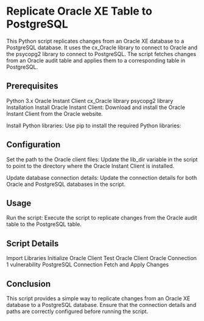 # Replicate Oracle XE Table to PostgreSQL

This Python script replicates changes from an Oracle XE database to a PostgreSQL database. It uses the cx_Oracle library to connect to Oracle and the psycopg2 library to connect to PostgreSQL. The script fetches changes from an Oracle audit table and applies them to a corresponding table in PostgreSQL.

## Prerequisites

Python 3.x
Oracle Instant Client
cx_Oracle library
psycopg2 library
Installation
Install Oracle Instant Client: Download and install the Oracle Instant Client from the Oracle website.

Install Python libraries: Use pip to install the required Python libraries:

## Configuration
Set the path to the Oracle client files: Update the lib_dir variable in the script to point to the directory where the Oracle Instant Client is installed.

Update database connection details: Update the connection details for both Oracle and PostgreSQL databases in the script.

## Usage
Run the script: Execute the script to replicate changes from the Oracle audit table to the PostgreSQL table.

## Script Details
Import Libraries
Initialize Oracle Client
Test Oracle Client
Oracle Connection
1 vulnerability
PostgreSQL Connection
Fetch and Apply Changes

## Conclusion
This script provides a simple way to replicate changes from an Oracle XE database to a PostgreSQL database. Ensure that the connection details and paths are correctly configured before running the script.